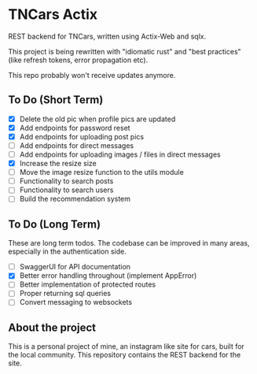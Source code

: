 # TNCars Actix

REST backend for TNCars, written using Actix-Web and sqlx.

This project is being rewritten with "idiomatic rust" and "best practices"
(like refresh tokens, error propagation etc). 

This repo probably won't receive updates anymore. 

## To Do (Short Term)

- [x] Delete the old pic when profile pics are updated
- [x] Add endpoints for password reset
- [x] Add endpoints for uploading post pics
- [ ] Add endpoints for direct messages
- [ ] Add endpoints for uploading images / files in direct messages
- [x] Increase the resize size
- [ ] Move the image resize function to the utils module
- [ ] Functionality to search posts
- [ ] Functionality to search users
- [ ] Build the recommendation system

## To Do (Long Term)

These are long term todos. The codebase can be improved in many areas,
especially in the authentication side.

- [ ] SwaggerUI for API documentation
- [x] Better error handling throughout (implement AppError)
- [ ] Better implementation of protected routes
- [ ] Proper returning sql queries
- [ ] Convert messaging to websockets

## About the project

This is a personal project of mine, an instagram like site for cars,
built for the local community. This repository contains the REST backend
for the site.
